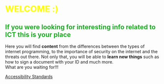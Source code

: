 <html>
  <head>
        <meta charset="utf 8">
        <title>Index</title>
    <style> 
        h1{color: yellow;}
        h2{color: rgb(28,173,35);}       
    </style>
  </head>
  <body>
    <h1>WELCOME :)</h1>
    <h2>If you were looking for interesting info related to ICT this is your place</h2>
    <p>Here you will find <strong>content</strong> from the differences between the types of internet programming, to the importance of security on the internet and the threats        out there. Not only that, you will be able to <strong>learn new things</strong> such as how to sign a document with your ID and much more.<br>What are you waiting for!!!</p>
    <a href="https://msciller.github.io/MY-WEBPAGE/accessibility-standards.md">Accessibility Standards</a>
  </body>
  
</html>  
